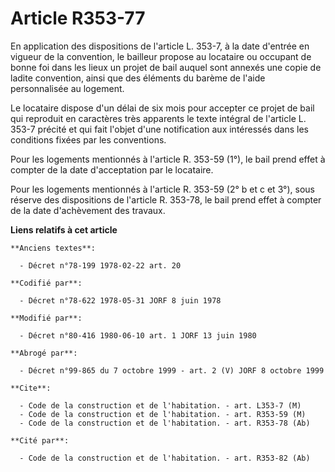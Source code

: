 # Article R353-77

En application des dispositions de l'article L. 353-7, à la date d'entrée en vigueur de la convention, le bailleur propose au
locataire ou occupant de bonne foi dans les lieux un projet de bail auquel sont annexés une copie de ladite convention, ainsi
que des éléments du barème de l'aide personnalisée au logement.

Le locataire dispose d'un délai de six mois pour accepter ce projet de bail qui reproduit en caractères très apparents le
texte intégral de l'article L. 353-7 précité et qui fait l'objet d'une notification aux intéressés dans les conditions fixées
par les conventions.

Pour les logements mentionnés à l'article R. 353-59 (1°), le bail prend effet à compter de la date d'acceptation par le
locataire.

Pour les logements mentionnés à l'article R. 353-59 (2° b et c et 3°), sous réserve des dispositions de l'article R. 353-78,
le bail prend effet à compter de la date d'achèvement des travaux.

**Liens relatifs à cet article**

	**Anciens textes**:

	  - Décret n°78-199 1978-02-22 art. 20

	**Codifié par**:

	  - Décret n°78-622 1978-05-31 JORF 8 juin 1978

	**Modifié par**:

	  - Décret n°80-416 1980-06-10 art. 1 JORF 13 juin 1980

	**Abrogé par**:

	  - Décret n°99-865 du 7 octobre 1999 - art. 2 (V) JORF 8 octobre 1999

	**Cite**:

	  - Code de la construction et de l'habitation. - art. L353-7 (M)
	  - Code de la construction et de l'habitation. - art. R353-59 (M)
	  - Code de la construction et de l'habitation. - art. R353-78 (Ab)

	**Cité par**:

	  - Code de la construction et de l'habitation. - art. R353-82 (Ab)
